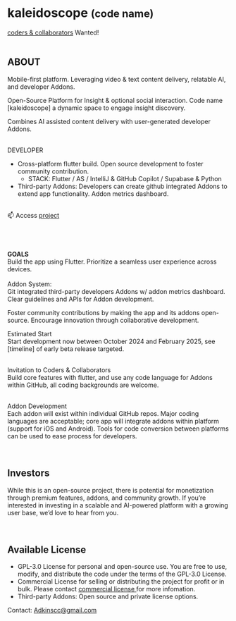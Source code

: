 # kaleidoscope <small>(code name)</small>
<a href="mailto: support@bowhip.org">coders & collaborators</a> Wanted! <!--to help shape and grow this innovative project.-->
<br>
<br>
## ABOUT
Mobile-first platform. Leveraging video & text content delivery, relatable AI, and developer Addons. 
<br>

Open-Source Platform for Insight & optional social interaction. Code name [kaleidoscope] a dynamic space to engage insight discovery.
<br>

Combines AI assisted content delivery with user-generated developer Addons.
<br><br>

DEVELOPER
 - Cross-platform flutter build. Open source development to foster community contribution.
      - STACK: Flutter / AS / IntelliJ & GitHub Copilot / Supabase & Python
 - Third-party Addons: Developers can create github integrated Addons to extend app functionality.  Addon metrics dashboard.
   <br><br>
 
  📫 Access <a href="mailto: support@bowhip.org">project</a><br><br><br><br>
<!--- Supabase & Python backend. Real-time data syncing, analytics.-->

<b>GOALS</b><br>
Build the app using Flutter.
Prioritize a seamless user experience across devices.
<br><br>
Addon System:<br>
Git integrated third-party developers Addons w/ addon metrics dashboard.
Clear guidelines and APIs for Addon development.
<br>
<!--Backend Features:
Secure, scalable infrastructure.
Real-time data syncing.
Built-in analytics to track usage and performance.
Open-Source Approach:-->

Foster community contributions by making the app and its addons open-source.
Encourage innovation through collaborative development.


Estimated Start <br>
Start development now between October 2024 and February 2025, see [timeline] of early beta release targeted.
<br><br>

Invitation to Coders & Collaborators<br>
Build core features with flutter, and use any code language for Addons within GitHub, all coding backgrounds are welcome.
<br><br>

Addon Development<br>
Each addon will exist within individual GitHub repos. Major coding languages are acceptable; core app will integrate addons within platform (support for iOS and Android). Tools for code conversion between platforms can be used to ease process for developers.
<br><br><br>


## Investors<br>
While this is an open-source project, there is potential for monetization through premium features, addons, and community growth. If you’re interested in investing in a scalable and AI-powered platform with a growing user base, we’d love to hear from you.
<br><br>
<br>

## Available License
- GPL-3.0 License for personal and open-source use. You are free to use, modify, and distribute the code under the terms of the GPL-3.0 License.
- Commercial License for selling or distributing the project for profit or in bulk. Please contact <a href="mailto: support@bowhip.org">commercial license </a> for more infomation.
- Third-party Addons: Open source and private license options. 


Contact: Adkinscc@gmail.com<br>


